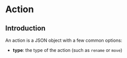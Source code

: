 # Action

## Introduction

An action is a JSON object with a few common options:

* **type**: the type of the action (such as `rename` or `move`)
